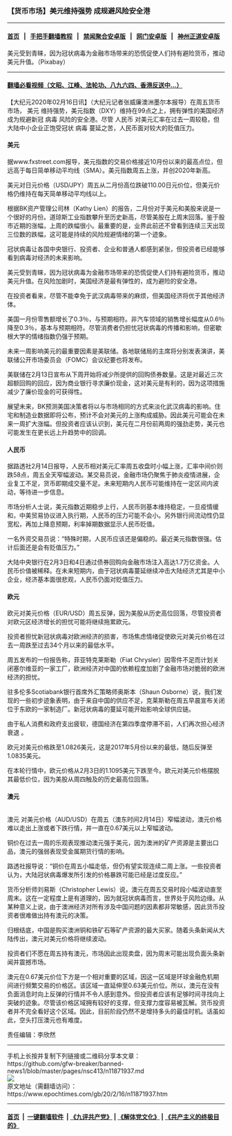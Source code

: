 ### 【货币市场】美元维持强势 成规避风险安全港
------------------------

#### [首页](https://github.com/gfw-breaker/banned-news1/blob/master/README.md) &nbsp;&nbsp;|&nbsp;&nbsp; [手把手翻墙教程](https://github.com/gfw-breaker/guides/wiki) &nbsp;&nbsp;|&nbsp;&nbsp; [禁闻聚合安卓版](https://github.com/gfw-breaker/bn-android) &nbsp;&nbsp;|&nbsp;&nbsp; [网门安卓版](https://github.com/oGate2/oGate) &nbsp;&nbsp;|&nbsp;&nbsp; [神州正道安卓版](https://github.com/SzzdOgate/update) 



<div><img alt="" class="aligncenter wp-post-image" src="https://i.epochtimes.com/assets/uploads/2019/02/dollar-499481_960_720-600x400.jpg"/>
<div class="red16 caption">
 美元受到青睐，因为冠状病毒为金融市场带来的恐慌促使人们持有避险货币，推动美元升值。（Pixabay）
</div>
</div><hr/>

#### [翻墙必看视频（文昭、江峰、法轮功、八九六四、香港反送中...）](https://github.com/gfw-breaker/banned-news1/blob/master/pages/link3.md)

<div><p>
 【大纪元2020年02月16日讯】（大纪元记者张威廉澳洲墨尔本报导）在周五货币市场，
 <ok href="https://www.epochtimes.com/gb/tag/%E7%BE%8E%E5%85%83.html">
  美元
 </ok>
 维持强势，美元指数（DXY）维持在99点之上，拥有弹性的美国经济成为规避新冠
 <ok href="https://www.epochtimes.com/gb/tag/%E7%97%85%E6%AF%92.html">
  病毒
 </ok>
 风险的安全港。尽管
 <ok href="https://www.epochtimes.com/gb/tag/%E4%BA%BA%E6%B0%91%E5%B8%81.html">
  人民币
 </ok>
 对美元汇率在过去一周较稳，但大陆中小企业正饱受冠状
 <ok href="https://www.epochtimes.com/gb/tag/%E7%97%85%E6%AF%92.html">
  病毒
 </ok>
 蔓延之苦，人民币面对较大的贬值压力。
</p>
<h4>
 <ok href="https://www.epochtimes.com/gb/tag/%E7%BE%8E%E5%85%83.html">
  美元
 </ok>
</h4>
<p>
 据www.fxstreet.com报导，美元指数的交易价格接近10月份以来的最高点位，但远高于每日简单移动平均线（SMA）。美元指数周五上涨，并创2020年新高。
</p>
<p>
 美元对日元价格（USD/JPY）周五从二月份高位跌破110.00日元价位，但美元价格仍维持在每天简单移动平均线以上。
</p>
<p>
 根据BK资产管理公司林（Kathy Lien）的报告，二月份对于美元和美股来说是一个很好的月份。道琼斯工业指数攀升至历史新高，尽管美股在上周末回落。鉴于股市近期的涨幅，上周的跌幅很小。最重要的是，业界此前还不曾看到连续三天出现三位数的跌幅，这可能是持续的风险规避情绪的第一个迹象。
</p>
<p>
 冠状病毒让各国中央银行、投资者、企业和普通人都感到紧张，但投资者已经能够看到病毒对经济的未来影响。
</p>
<p>
 美元受到青睐，因为冠状病毒为金融市场带来的恐慌促使人们持有避险货币，推动美元升值。在风险加剧时，美国经济是最有弹性的，成为避险的安全港。
</p>
<p>
 在投资者看来，尽管不能幸免于武汉病毒带来的麻烦，但美国经济将优于其他经济体。
</p>
<p>
 美国一月份零售额增长了0.3％，与预期相符。非汽车领域的销售增长幅度从0.6％降至0.3％，基本与预期相符。尽管消费者仍担忧冠状病毒的传播和影响，但密歇根大学的情绪指数仍强于预期。
</p>
<p>
 未来一周影响美元的最重要因素是美联储。各地联储局的主席将分别发表演讲，美联储公开市场委员会（FOMC）会议纪要也将发布。
</p>
<p>
 美联储在2月13日宣布从下周开始将减少所提供的回购债券数量。这是对最近三次超额回购的回应，因为商业银行寻求廉价现金，这对美元是有利的，因为这项措施减少了廉价现金的可获得性。
</p>
<p>
 展望未来，BK预测美国决策者将以与市场相同的方式来淡化武汉病毒的影响。住宅和制造业数据即将公布，预计不会对美元的上涨构成威胁。因此美元可能会在未来一周扩大涨幅。但投资者应该认识到，美元在二月份前两周的强劲走势，美元也可能发生在更长远上升趋势中的回调。
</p>
<h4>
 <ok href="https://www.epochtimes.com/gb/tag/%E4%BA%BA%E6%B0%91%E5%B8%81.html">
  人民币
 </ok>
</h4>
<p>
 据路透社2月14日报导，人民币相对美元汇率周五收盘时小幅上涨，汇率中间价则跌58点，周五全天窄幅波动。某交易员说，金融市场仍聚焦于肺炎疫情进展，企业复工不足，货币即期成交量不足。未来短期内人民币可能维持在一定区间内波动，等待进一步信息。
</p>
<p>
 市场分析人士说，美元指数近期稳步上行，人民币则基本维持稳定，一旦疫情缓和，中美贸易协议进入执行期，人民币的压力可能不会小。另外银行间流动性仍显宽松，再加上降息预期，利率掉期数据显示人民币贬值。
</p>
<p>
 一名外资交易员说：“特殊时期，人民币应该还是偏稳的。最近美元指数很强。估计后面还是会有贬值压力。”
</p>
<p>
 大陆中央银行在2月3日和4日通过债券回购向金融市场注入高达1.7万亿资金。人民币价值被稀释。在未来短期内，由于冠状病毒蔓延继续冲击大陆经济尤其是中小企业，经济基本面很悲观，人民币仍面对贬值压力。
</p>
<h4>
 欧元
</h4>
<p>
 欧元对美元价格（EUR/USD）周五反弹，因为美股从历史高位回落，尽管投资者对欧元区经济增长的担忧可能将继续拖累欧元。
</p>
<p>
 投资者担忧新冠状病毒对欧洲经济的损害，市场焦虑情绪促使欧元对美元价格在过去一周跌至过去34个月以来的最低水平。
</p>
<p>
 周五发布的一份报告称，菲亚特克莱斯勒（Fiat Chrysler）因零件不足而计划关闭塞尔维亚的一家工厂，欧洲经济对中国的依赖程度加剧了金融市场对脆弱的欧洲经济的担忧。
</p>
<p>
 驻多伦多Scotiabank银行首席外汇策略师奥斯本（Shaun Osborne）说，我们发现的一些初步迹象表明，由于来自中国的供应不足，克莱斯勒在周五早晨宣布关闭位于东欧的一家制造厂。新冠状病毒的蔓延可能开始影响全球供应链。
</p>
<p>
 由于私人消费和政府支出疲软，德国经济在第四季度停滞不前，人们再次担心经济衰退 。
</p>
<p>
 欧元对美元价格跌至1.0826美元，这是2017年5月份以来的最低，随后反弹至1.0835美元。
</p>
<p>
 在本轮行情中，欧元价格从2月3日的1.1095美元下跌至今。欧元对美元价格摆脱其最低价位，因为美股从周四触及的历史最高位回落。
</p>
<h4>
 <ok href="https://www.epochtimes.com/gb/tag/%E6%BE%B3%E5%85%83.html">
  澳元
 </ok>
</h4>
<p>
 <ok href="http://i.epochtimes.com/assets/uploads/2020/02/Capture-3.jpg">
  <img alt="" class="size-large wp-image-11871949 aligncenter" src="http://i.epochtimes.com/assets/uploads/2020/02/Capture-3-600x279.jpg"/>
 </ok>
</p>
<p>
 <ok href="https://www.epochtimes.com/gb/tag/%E6%BE%B3%E5%85%83.html">
  澳元
 </ok>
 对美元价格（AUD/USD）在周五（澳东时间2月14日）窄幅波动，澳元价格难以走出上涨或者下跌行情，并一直在0.67美元以上窄幅波动。
</p>
<p>
 铜价在过去一周的乐观表现推动澳元强于美元，因为澳洲的矿产资源是主要出口品，澳元的强弱表现受金属期货行情的影响。
</p>
<p>
 路透社报导说：“铜价在周五小幅走低，但仍有望实现连续二周上涨。一些投资者认为，大陆冠状病毒爆发所引发的价格暴跌可能已经是过度反应。”
</p>
<p>
 货币分析师刘易斯（Christopher Lewis）说，澳元在周五交易时段小幅波动直至周末。这在一定程度上是有道理的，因为就冠状病毒而言，世界处于风险边缘。从某种意义上说，由于澳洲经济对所有涉及中国问题的因素都非常敏感，因此货币投资者很难做出持有澳元的决策。
</p>
<p>
 归根结底，中国是购买澳洲铜和铁矿石等矿产资源的最大买家。随着头条新闻从大陆传出，澳元对美元价格将继续波动。
</p>
<p>
 投资者们不愿在周五持有澳元，市场因此出现卖盘，因为周末可能出现负面头条新闻并震撼市场。
</p>
<p>
 澳元在0.67美元价位下方是一个相对重要的区域，因这一区域是环球金融危机期间进行频繁交易的价格区。该区域一直延伸至0.63美元价位。所以，澳元在没有负面消息时向上反弹的行情并不令人感到意外。但投资者应该有足够时间寻找向上突破的迹象。尽管该价格区域拥有较好的支撑，但支撑力度容易被瓦解。货币投资者并不完全看好这个区域。因此，目前阶段仍然不是增持多头的最佳时机。话虽如此，空头打压澳元也有难度。
</p>
<p>
 责任编辑：李欣然
</p>
</div>
<hr/>
手机上长按并复制下列链接或二维码分享本文章：<br/>
https://github.com/gfw-breaker/banned-news1/blob/master/pages/nsc413/n11871937.md <br/>
<a href='https://github.com/gfw-breaker/banned-news1/blob/master/pages/nsc413/n11871937.md'><img src='https://github.com/gfw-breaker/banned-news1/blob/master/pages/nsc413/n11871937.md.png'/></a> <br/>
原文地址（需翻墙访问）：https://www.epochtimes.com/gb/20/2/16/n11871937.htm


------------------------
#### [首页](https://github.com/gfw-breaker/banned-news1/blob/master/README.md) &nbsp;|&nbsp; [一键翻墙软件](https://github.com/gfw-breaker/nogfw/blob/master/README.md) &nbsp;| [《九评共产党》](https://github.com/gfw-breaker/9ping.md/blob/master/README.md#九评之一评共产党是什么) | [《解体党文化》](https://github.com/gfw-breaker/jtdwh.md/blob/master/README.md) | [《共产主义的终极目的》](https://github.com/gfw-breaker/gczydzjmd.md/blob/master/README.md)


<img src='http://gfw-breaker.win/banned-news/pages/nsc413/n11871937.md' width='0px' height='0px'/>